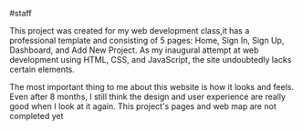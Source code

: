#staff

This project was created for my web development class,it has a professional template and consisting of 5 pages: Home, Sign In, Sign Up, Dashboard, and Add New Project. As my inaugural attempt at web development using HTML, CSS, and JavaScript, the site undoubtedly lacks certain elements.


The most important thing to me about this website is how it looks and feels. Even after 8 months, I still think the design and user experience are really good when I look at it again.
This project's pages and web map are not completed yet
